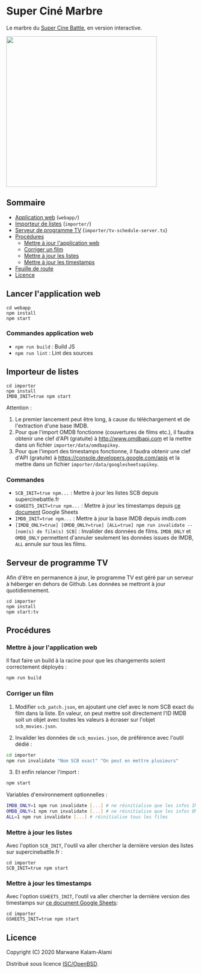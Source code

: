 # Super Ciné Marbre

Le marbre du [Super Cine Battle](https://www.supercinebattle.fr), en version interactive.

<a href="https://supercinemarbre.github.io"><img src="https://raw.githubusercontent.com/supercinemarbre/supercinemarbre.github.io/master/docs/img/card.png" width="400" /></a>

## Sommaire

* [Application web](#application-web) (`webapp/`)
* [Importeur de listes](#importeur-de-listes) (`importer/`)
* [Serveur de programme TV](#serveur-de-programme-tv) (`importer/tv-schedule-server.ts`)
* [Procédures](#procédures)
  * [Mettre à jour l'application web](#mettre-à-jour-lapplication-web)
  * [Corriger un film](#corriger-un-film)
  * [Mettre à jour les listes](#mettre-à-jour-les-listes)
  * [Mettre à jour les timestamps](#mettre-à-jour-les-timestamps)
* [Feuille de route](#feuille-de-route)
* [Licence](#licence)

## Lancer l'application web

```
cd webapp
npm install
npm start
```

### Commandes application web

* `npm run build` : Build JS
* `npm run lint` : Lint des sources

## Importeur de listes

```
cd importer
npm install
IMDB_INIT=true npm start
```

Attention :

1. Le premier lancement peut être long, à cause du téléchargement et de l'extraction d'une base IMDB.
2. Pour que l'import OMDB fonctionne (couvertures de films etc.), il faudra obtenir une clef d'API (gratuite) à http://www.omdbapi.com et la mettre dans un fichier `importer/data/omdbapikey`.
3. Pour que l'import des timestamps fonctionne, il faudra obtenir une clef d'API (gratuite) à https://console.developers.google.com/apis et la mettre dans un fichier `importer/data/googlesheetsapikey`.

### Commandes

* `SCB_INIT=true npm...` : Mettre à jour les listes SCB depuis supercinebattle.fr
* `GSHEETS_INIT=true npm...` : Mettre à jour les timestamps depuis [ce document](https://docs.google.com/spreadsheets/d/1_h4Yh9xU72iqH3gZI6OquYG-jfBYPP4d1k-T9jwxEq8/edit) Google Sheets
* `IMDB_INIT=true npm...` : Mettre à jour la base IMDB depuis imdb.com
* `[IMDB_ONLY=true] [OMDB_ONLY=true] [ALL=true] npm run invalidate -- [nom(s) de film(s) SCB]` : Invalider des données de films. `IMDB_ONLY` et `OMDB_ONLY` permettent d'annuler seulement les données issues de IMDB, `ALL` annule sur tous les films.

## Serveur de programme TV

Afin d'être en permanence à jour, le programme TV est géré par un serveur à héberger en dehors de Github.
Les données se mettront à jour quotidiennement.

```
cd importer
npm install
npm start:tv
```

## Procédures

### Mettre à jour l'application web

Il faut faire un build à la racine pour que les changements soient correctement déployés :

```bash
npm run build
```

### Corriger un film

1. Modifier `scb_patch.json`, en ajoutant une clef avec le nom SCB exact du film dans la liste. En valeur, on peut mettre soit directement l'ID IMDB soit un objet avec toutes les valeurs à écraser sur l'objet `scb_movies.json`.

2. Invalider les données de `scb_movies.json`, de préférence avec l'outil dédié :

```bash
cd importer
npm run invalidate "Nom SCB exact" "On peut en mettre plusieurs"
```

3.  Et enfin relancer l'import :

```bash
npm start
```

Variables d'environnement optionnelles :

```bash
IMDB_ONLY=1 npm run invalidate [...] # ne réinitialise que les infos IMDB
OMDB_ONLY=1 npm run invalidate [...] # ne réinitialise que les infos OMDB
ALL=1 npm run invalidate [...] # réinitialise tous les films
```

### Mettre à jour les listes

Avec l'option `SCB_INIT`, l'outil va aller chercher la dernière version des listes sur supercinebattle.fr :

```
cd importer
SCB_INIT=true npm start
```

### Mettre à jour les timestamps

Avec l'option `GSHEETS_INIT`, l'outil va aller chercher la dernière version des timestamps sur [ce document Google Sheets](https://docs.google.com/spreadsheets/d/1_h4Yh9xU72iqH3gZI6OquYG-jfBYPP4d1k-T9jwxEq8/edit?pli=1#gid=2128260303):

```
cd importer
GSHEETS_INIT=true npm start
```

## Licence

Copyright (C) 2020 Marwane Kalam-Alami

Distribué sous licence [ISC/OpenBSD](https://fr.wikipedia.org/wiki/Licence_ISC).